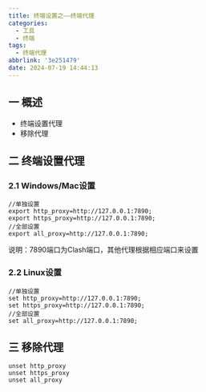 ```yaml
---
title: 终端设置之——终端代理
categories:
  - 工具
  - 终端
tags:
  - 终端代理
abbrlink: '3e251479'
date: 2024-07-19 14:44:13
---
```

## 一 概述

* 终端设置代理
* 移除代理

<!--more-->

## 二 终端设置代理

### 2.1 Windows/Mac设置

```
//单独设置
export http_proxy=http://127.0.0.1:7890;
export https_proxy=http://127.0.0.1:7890;
//全部设置
export all_proxy=http://127.0.0.1:7890;
```

说明：7890端口为Clash端口，其他代理根据相应端口来设置

### 2.2 Linux设置

```
//单独设置
set http_proxy=http://127.0.0.1:7890;
set https_proxy=http://127.0.0.1:7890;
//全部设置
set all_proxy=http://127.0.0.1:7890;
```

## 三 移除代理

```
unset http_proxy
unset https_proxy
unset all_proxy
```

